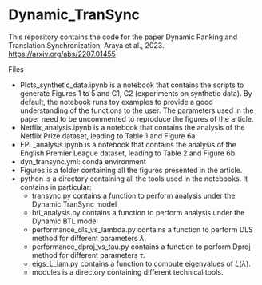 # Dynamic_TranSync

This repository contains the code for the paper Dynamic Ranking and Translation Synchronization, Araya et al., 2023. https://arxiv.org/abs/2207.01455

Files

 + Plots_synthetic_data.ipynb is a notebook that contains the scripts to generate Figures 1 to 5 and C1, C2 (experiments on synthetic data). By default, the notebook runs toy examples to provide a good understanding of the functions to the user. The parameters used in the paper need to be uncommented to reproduce the figures of the article.
 + Netflix_analysis.ipynb is a notebook that contains the analysis of the Netflix Prize dataset, leading to Table 1 and Figure 6a.
 + EPL_analysis.ipynb is a notebook that contains the analysis of the English Premier League dataset, leading to Table 2 and Figure 6b.
 + dyn_transync.yml: conda environment
 + Figures is a folder containing all the figures presented in the article.
 + python is a directory containing all the tools used in the notebooks. It contains in particular:
   - transync.py contains a function to perform analysis under the Dynamic TranSync model
   - btl_analysis.py contains a function to perform analysis under the Dynamic BTL model
   - performance_dls_vs_lambda.py contains a function to perform DLS method for different parameters $\lambda$.
   - performance_dproj_vs_tau.py contains a function to perform Dproj method for different parameters $\tau$.
   - eigs_L_lam.py contains a function to compute eigenvalues of $L(\lambda)$.
   - modules is a directory containing different technical tools.
